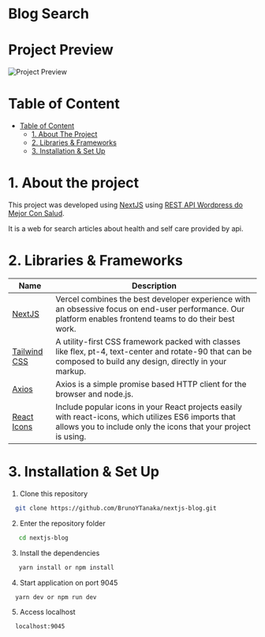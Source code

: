 # Blog Search

# Project Preview
![Project Preview](preview.gif)

# Table of Content

- [Table of Content](#table-of-content)
  - [1. About The Project](#1-about-the-project)
  - [2. Libraries & Frameworks](#2-libraries--frameworks)
  - [3. Installation & Set Up](#3-installation--set-up)

# 1. About the project
  This project was developed using [NextJS](https://nextjs.org/) using [REST API Wordpress do Mejor Con Salud](https://api.beta.mejorconsalud.com/wp-json/mc/v1/).

  It is a web for search articles about health and self care provided by api.

# 2. Libraries & Frameworks

| Name                                                     | Description                                                            |
| -------------------------------------------------------- | ---------------------------------------------------------------------- |
| [NextJS](https://nextjs.org/)           | Vercel combines the best developer experience with an obsessive focus on end-user performance. Our platform enables frontend teams to do their best work.               |
| [Tailwind CSS](https://tailwindcss.com/)                             | A utility-first CSS framework packed with classes like flex, pt-4, text-center and rotate-90 that can be composed to build any design, directly in your markup.
| [Axios](https://axios-http.com/)|   Axios is a simple promise based HTTP client for the browser and node.js.                      |
| [React Icons](https://react-icons.github.io/react-icons/)| Include popular icons in your React projects easily with react-icons, which utilizes ES6 imports that allows you to include only the icons that your project is using.                              |

# 3. Installation & Set Up

1. Clone this repository

```bash
  git clone https://github.com/BrunoYTanaka/nextjs-blog.git
```
2. Enter the repository folder

```bash
   cd nextjs-blog
```

3. Install the dependencies

```bash
   yarn install or npm install
```

4. Start application on port 9045

```bash
  yarn dev or npm run dev
```

5. Access localhost
```
  localhost:9045
```
